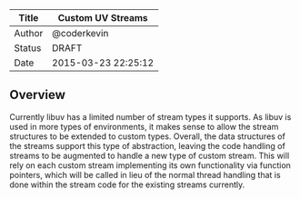 | Title  | Custom UV Streams    |
|--------|----------------------|
| Author | @coderkevin          |
| Status | DRAFT                |
| Date   | 2015-03-23  22:25:12 |

## Overview

Currently libuv has a limited number of stream types it supports.  As libuv is used in more types of environments,
it makes sense to allow the stream structures to be extended to custom types.  Overall, the data structures of the
streams support this type of abstraction, leaving the code handling of streams to be augmented to handle a new type
of custom stream.  This will rely on each custom stream implementing its own functionality via function pointers,
which will be called in lieu of the normal thread handling that is done within the stream code for the existing
streams currently.
